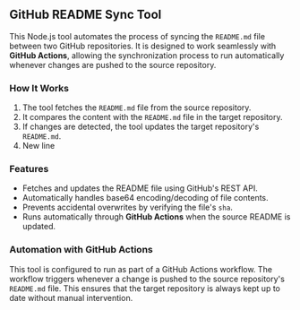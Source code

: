 ## GitHub README Sync Tool

This Node.js tool automates the process of syncing the `README.md` file between two GitHub repositories. It is designed to work seamlessly with **GitHub Actions**, allowing the synchronization process to run automatically whenever changes are pushed to the source repository.

### How It Works
1. The tool fetches the `README.md` file from the source repository.
2. It compares the content with the `README.md` file in the target repository.
3. If changes are detected, the tool updates the target repository's `README.md`.
4. New line

### Features
- Fetches and updates the README file using GitHub's REST API.
- Automatically handles base64 encoding/decoding of file contents.
- Prevents accidental overwrites by verifying the file's `sha`.
- Runs automatically through **GitHub Actions** when the source README is updated.

### Automation with GitHub Actions
This tool is configured to run as part of a GitHub Actions workflow. The workflow triggers whenever a change is pushed to the source repository's `README.md` file. This ensures that the target repository is always kept up to date without manual intervention.
